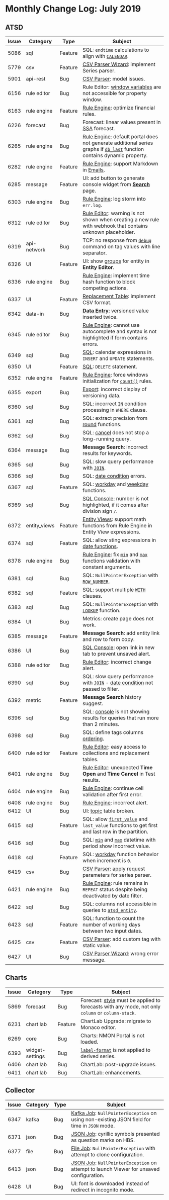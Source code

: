 # Monthly Change Log: July 2019

## ATSD

 Issue| Category    | Type    | Subject
------|-------------|---------|--------
5086|sql|Feature|SQL: `endtime` calculations to align with [`CALENDAR`](../../sql/README.md#calendar-alignment).
5779|csv|Feature|[CSV Parser Wizard](../../tutorials/getting-started-insert.md#csv-files): implement Series parser.
5901|api-rest|Bug|[CSV Parser](../../parsers/csv/README.md#uploading-csv-files): model issues.
6156|rule editor|Bug|Rule Editor: [window variables](../../rule-engine/window-fields.md#window-and-command-fields) are not accessible for property window.
6163|rule engine|Feature|[Rule Engine](../../rule-engine/README.md): optimize financial rules.
6226|forecast|Bug|Forecast: linear values present in [SSA](../../api/data/series/forecast.md#forecasting) forecast.
6265|rule engine|Bug|[Rule Engine](../../rule-engine/README.md): default portal does not generate additional series graphs if [`db_last`](../../rule-engine/functions-series.md#db_last) function contains dynamic property.
6282|rule engine|Feature|[Rule Engine](../../rule-engine/README.md): support Markdown in [Emails](../../rule-engine/email.md#email-action).
6285|message|Feature|UI: add button to generate console widget from [**Search**](../../search/README.md) page.
6303|rule engine|Bug|[Rule Engine](../../rule-engine/README.md): log storm into `err.log`.
6312|rule editor|Bug|[Rule Editor](../../rule-engine/README.md): warning is not shown when creating a new rule with webhook that contains unknown placeholder.
6319|api-network|Bug|TCP: no response from [`debug`](../../api/network/message.md#troubleshooting) command on tag values with line separator.
6326|UI|Feature|UI: show [groups](../../administration/user-authorization.md#entity-permissions) for entity in **Entity Editor**.
6336|rule engine|Bug|[Rule Engine](../../rule-engine/README.md): implement time hash function to block competing actions.
6337|UI|Feature|[Replacement Table](../../api/meta/replacement-table/create-or-replace.md#replacement-table-create-or-replace): implement CSV format.
6342|data-in|Bug|[**Data Entry**](../../tutorials/getting-started.md#writing-data): versioned value inserted twice.
6345|rule editor|Bug|[Rule Engine](../../rule-engine/README.md): cannot use autocomplete and syntax is not highlighted if form contains errors.
6349|sql|Bug|[SQL](../../sql/README.md): calendar expressions in `INSERT` and `UPDATE` statements.
6350|UI|Feature|[SQL](../../sql/README.md): `DELETE` statement.
6352|rule engine|Feature|[Rule Engine](../../rule-engine/README.md): force windows initialization for [`count()`](../../rule-engine/functions-statistical.md#count) rules.
6355|export|Bug|[Export](../../reporting/ad-hoc-exporting.md#ad-hoc-exporting): incorrect display of versioning data.
6360|sql|Bug|SQL: incorrect [`IN`](../../sql/README.md#in-expression) condition processing in `WHERE` clause.
6361|sql|Bug|SQL: extract precision from [round](../../sql/README.md#mathematical-functions) functions.
6362|sql|Bug|SQL: [cancel](../../sql/sql-console.md#cancel) does not stop a long-running query.
6364|message|Bug|**Message Search**: incorrect results for keywords.
6365|sql|Bug|SQL: slow query performance with [`JOIN`](../../sql/README.md#joins).
6366|sql|Bug|SQL: [date condition](../../sql/README.md#multiple-intervals) errors.
6367|sql|Feature|SQL: [workday](../../sql/README.md#is_workday) and [weekday](../../sql/README.md#is_weekday) functions.
6369|sql|Bug|[SQL Console](../../sql/sql-console.md): number is not highlighted, if it comes after division sign `/`.
6372|entity_views|Feature|[Entity Views](../../configuration/entity_views.md): support math functions from Rule Engine in Entity View expressions.
6374|sql|Feature|SQL: allow sting expressions in [date functions](../../sql/README.md#date-functions).
6378|rule engine|Bug|[Rule Engine](../../rule-engine/README.md): fix [`min`](../../rule-engine/functions-math.md#max) and [`max`](../../rule-engine/functions-math.md#max) functions validation with constant arguments.
6381|sql|Bug|SQL: `NullPointerException` with [`ROW_NUMBER`](../../sql/README.md#row_number).
6382|sql|Feature|SQL: support multiple [`WITH`](../../sql/README.md#partition-condition) clauses.
6383|sql|Bug|SQL: `NullPointerException` with [`LOOKUP`](../../sql/README.md#lookup) function.
6384|UI|Bug|Metrics: create page does not work.
6385|message|Feature|**Message Search**: add entity link and row to form copy.
6386|UI|Bug|[SQL Console](../../sql/sql-console.md): open link in new tab to prevent unsaved alert.
6388|rule editor|Bug|[Rule Editor](../../rule-engine/README.md): incorrect change alert.
6390|sql|Bug|SQL: slow query performance with [`JOIN`](../../sql/README.md#joins) - [date condition](../../sql/README.md#multiple-intervals) not passed to filter.
6392|metric|Feature|**Message Search** history suggest.
6396|sql|Bug|SQL: [console](../../sql/sql-console.md) is not showing results for queries that run more than 2 minutes.
6398|sql|Bug|SQL: define tags columns [ordering](../../sql/README.md#collation).
6400|rule editor|Feature|[Rule Editor](../../rule-engine/README.md): easy access to collections and replacement tables.
6401|rule engine|Bug|[Rule Editor](../../rule-engine/README.md): unexpected **Time Open** and **Time Cancel** in Test results.
6404|rule engine|Bug|[Rule Engine](../../rule-engine/README.md): continue cell validation after first error.
6408|rule engine|Bug|[Rule Engine](../../rule-engine/README.md): incorrect alert.
6412|UI|Bug|UI: [topic](../../rule-engine/email.md#topic-watchers) table broken.
6415|sql|Feature|SQL: allow [`first_value`](../../sql/README.md#first_value) and `last_value` functions to get first and last row in the partition.
6416|sql|Bug|SQL: [`min`](../../sql/README.md#aggregate-functions)  and [`max`](../../sql/README.md#aggregate-functions) datetime with period show incorrect value.
6418|sql|Feature|SQL: [workday](../../sql/README.md#is_workday) function behavior when increment is `0`.
6419|csv|Bug|[CSV Parser](../../parsers/csv/README.md#uploading-csv-files): apply request parameters for series parser.
6421|rule engine|Bug|[Rule Engine](../../rule-engine/README.md): rule remains in `REPEAT` status despite being deactivated by date filter.
6422|sql|Bug|SQL: columns not accessible in queries to [`atsd_entity`](../../sql/README.md#atsd_entity-table).
6423|sql|Feature|SQL: function to count the number of working days between two input dates.
6425|csv|Feature|[CSV Parser](../../parsers/csv/README.md#uploading-csv-files): add custom tag with static value.
6427|UI|Bug|[CSV Parser Wizard](../../tutorials/getting-started-insert.md#csv-files): wrong error message.

## Charts

 Issue| Category    | Type    | Subject
------|-------------|---------|--------
5869|forecast|Bug|Forecast: [style](https://axibase.com/docs/charts/widgets/time-chart/#forecast-style) must be applied to forecasts with any mode, not only `column` or `column-stack`.
6231|chart lab|Feature|ChartLab Upgrade: migrate to Monaco editor.
6269|core|Bug|Charts: NMON Portal is not loaded.
6393|widget-settings|Bug|[`label-format`](https://axibase.com/docs/charts/widgets/shared/#label-format) is not applied to derived series.
6406|chart lab|Bug|ChartLab: post-upgrade issues.
6411|chart lab|Bug|ChartLab: enhancements.

## Collector

Issue| Category    | Type    | Subject
------|-------------|---------|--------
6347|kafka|Bug|[Kafka Job](https://axibase.com/docs/axibase-collector/jobs/kafka.html#kafka-job): `NullPointerException` on using non-existing JSON field for time in `JSON` mode.
6371|json|Bug|[JSON Job](https://axibase.com/docs/axibase-collector/jobs/json.html#json-job): cyrillic symbols presented as question marks on HBS.
6377|file|Bug|[File Job](https://axibase.com/docs/axibase-collector/jobs/file.html#file-job): `NullPointerException` with attempt to clone configuration.
6413|json|Bug|[JSON Job](https://axibase.com/docs/axibase-collector/jobs/json.html#json-job): `NullPointerException` on attempt to launch Viewer for unsaved configuration.
6428|UI|Bug|UI: font is downloaded instead of redirect in incognito mode.
